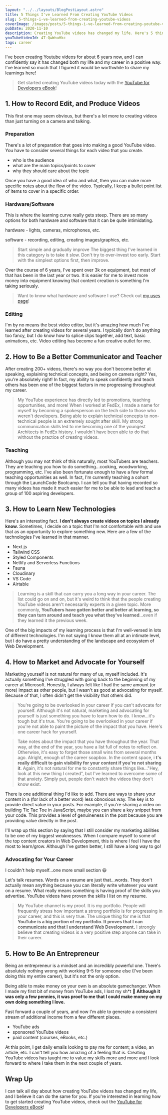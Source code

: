 ```yaml
---
layout: "../../layouts/BlogPostLayout.astro"
title: 5 Things I've Learned From Creating YouTube Videos
slug: 5-things-i-ve-learned-from-creating-youtube-videos
coverImage: /images/posts/5-things-i-ve-learned-from-creating-youtube-videos/cover.png
pubDate: 2020-11-10
description: Creating YouTube videos has changed my life. Here's 5 things I've learned!
youTubeVideoId: 4T-QwWnuHkc
tags: career
---
```


I've been creating Youtube videos for about 6 years now, and I can confidently say it has changed both my life and my career in a positive way. I've learned so much that I figured it would be worthwhile to share my learnings here!

> Get started creating YouTube videos today with the [YouTube for Developers eBook](http://youtubefordevelopers.com/)!

## [](#1-how-to-record-edit-and-produce-videos)1\. How to Record Edit, and Produce Videos

This first one may seem obvious, but there's a lot more to creating videos than just turning on a camera and talking.

### [](#preparation)Preparation

There's a lot of preparation that goes into making a good YouTube video. You have to consider several things for each video that you create.

- who is the audience
- what are the main topics/points to cover
- why they should care about the topic

Once you have a good idea of who and what, then you can make more specific notes about the flow of the video. Typically, I keep a bullet point list of items to cover in a specific order.

### [](#hardwaresoftware)Hardware/Software

This is where the learning curve really gets steep. There are so many options for both hardware and software that it can be quite intimidating.

hardware - lights, cameras, microphones, etc.

software - recording, editing, creating images/graphics, etc.

> Start simple and gradually improve
> The biggest thing I've learned in this category is to take it slow. Don't try to over-invest too early. Start with the simplest options first, then improve.

Over the course of 6 years, I've spent over 3k on equipment, but most of that has been in the last year or two. It is easier for me to invest more money into equipment knowing that content creation is something I'm taking seriously.

> Want to know what hardware and software I use? Check out [my uses page](http://jamesqquick.com/uses)!

### [](#editing)Editing

I'm by no means the best video editor, but it's amazing how much I've learned after creating videos for several years. I typically don't do anything too fancy, but I do know how to splice clips together, add text, basic animations, etc. Video editing has become a fun creative outlet for me.

## [](#2-how-to-be-a-better-communicator-and-teacher)2\. How to Be a Better Communicator and Teacher

After creating 200+ videos, there's no way you don't become better at speaking, explaining technical concepts, and being on camera right? Yes, you're absolutely right! In fact, my ability to speak confidently and teach others has been one of the biggest factors in me progressing throughout my career.

> My YouTube experience has directly led to promotions, teaching opportunities, and more!
> When I worked at FedEx, I made a name for myself by becoming a spokesperson on the tech side to those who weren't developers. Being able to explain technical concepts to non-technical people is an extremely sought after skill. My strong communication skills led to me becoming one of the youngest Architects in FedEx history. I wouldn't have been able to do that without the practice of creating videos.

### [](#teaching)Teaching

Although you may not think of this naturally, most YouTubers are teachers. They are teaching you how to do something...cooking, woodworking, programming, etc. I've also been fortunate enough to have a few formal teaching opportunities as well. In fact, I'm currently teaching a cohort through the LaunchCode Bootcamp. I can tell you that having recorded so many videos has made it much easier for me to be able to lead and teach a group of 100 aspiring developers.

## [](#3-how-to-learn-new-technologies)3\. How to Learn New Technologies

Here's an interesting fact. **I don't always create videos on topics I already know.** Sometimes, I decide on a topic that I'm not comfortable with and use that as an opportunity to explore something new. Here are a few of the technologies I've learned in that manner.

- Next.js
- Tailwind CSS
- Styled Components
- Netlify and Serverless Functions
- Fauna
- Cloudinary
- VS Code
- Airtable

> Learning is a skill that can carry you a long way in your career.
> The list could go on and on, but it's weird to think that the people creating YouTube videos aren't necessarily experts in a given topic. More commonly, **YouTubers have gotten better and better at learning, so they can turn around and teach you what they've learned**...even if they learned it the previous week.

One of the big impacts of my learning process is that I'm well-versed in lots of different technologies. I'm not saying I know them all at an intimate level, but I do have a pretty understanding of the landscape and ecosystem of Web Development.

## [](#4-how-to-market-and-advocate-for-yourself)4\. How to Market and Advocate for Yourself

Marketing yourself is not natural for many of us, myself included. It's actually something I've struggled with going back to the beginning of my career at Microsoft. Honestly, I always felt like I had the same amount (or more) impact as other people, but I wasn't as good at advocating for myself. Because of that, I often didn't get the visibility that others did.

> You're going to be overlooked in your career if you can't advocate for yourself.
> Although it's not natural, marketing and advocating for yourself is just something you have to learn how to do. I know...it's tough but it's true. You're going to be overlooked in your career if you're not able to paint the picture of the impact that you have. Here's one career hack for yourself.

> Take notes about the impact that you have throughout the year. That way, at the end of the year, you have a list full of notes to reflect on. Otherwise, it's easy to forget those small wins from several months ago.
> Alright, enough of the career soapbox. In the content space, i **t's really difficult to gain visibility for your content if you're not sharing it**. Again, it's not natural for me to constantly share things like..."Hey, look at this new thing I created", but I've learned to overcome some of that anxiety. Simply put, people don't watch the videos they don't know exist.

There is one additional thing I'd like to add. There are ways to share your content in a (for lack of a better word) less obnoxious way. The key is to provide direct value in your posts. For example, if you're sharing a video on building Tic Tac Toe in JavaScript, maybe you can share a key snippet from your code. This provides a level of genuineness in the post because you are providing value directly in the post.

I'll wrap up this section by saying that I still consider my marketing abilities to be one of my biggest weaknesses. When I compare myself to some of the top content creators in Web Development, this is where I feel I have the most to learn/grow. Although I've gotten better, I still have a long way to go!

### [](#advocating-for-your-career)Advocating for Your Career

I couldn't help myself...one more small section 😆

Let's talk resumes. Words on a resume are just that...words. They don't actually mean anything because you can literally write whatever you want on a resume. What really means something is having proof of the skills you advertise. YouTube videos have proven the skills I list on my resume.

> My YouTube channel is my proof. It is my portfolio.
> People will frequently stress how important a strong portfolio is for progressing in your career, and this is very true. The unique thing for me is that **YouTube is a big portion of my portfolio. It proves that I can communicate and that I understand Web Development.** I strongly believe that creating videos is a very positive step anyone can take in their career.

## [](#5-how-to-be-an-entrepreneur)5\. How to Be An Entrepreneur

Being an entrepreneur is a mindset and an incredibly powerful one. There's absolutely nothing wrong with working 9-5 for someone else (I've been doing this my entire career), but it's not the only option.

Being able to make money on your own is an absolute gamechanger. When I made my first bit of money from YouTube ads, I lost my sh\*t 🤣 **Although it was only a few pennies, it was proof to me that I could make money on my own doing something I love.**

Fast forward a couple of years, and now I'm able to generate a consistent stream of additional income from a few different places.

- YouTube ads
- sponsored YouTube videos
- paid content (courses, eBooks, etc.)

At this point, I get daily emails looking to pay me for content; a video, an article, etc. I can't tell you how amazing of a feeling that is. Creating YouTube videos has taught me to value my skills more and more and I look forward to where I take them in the next couple of years.

## [](#wrap-up)Wrap Up

I can talk all day about how creating YouTube videos has changed my life, and I believe it can do the same for you. If you're interested in learning how to get started creating YouTube videos, check out the [YouTube for Developers eBook](http://youtubefordevelopers.com/)!
